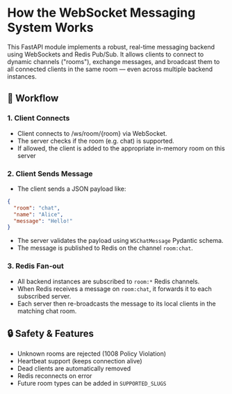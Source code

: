 # How the WebSocket Messaging System Works

This FastAPI module implements a robust, real-time messaging backend using WebSockets and Redis Pub/Sub. It allows clients to connect to dynamic channels ("rooms"), exchange messages, and broadcast them to all connected clients in the same room — even across multiple backend instances.

## 🔁 Workflow

### 1. Client Connects

- Client connects to /ws/room/{room} via WebSocket.
- The server checks if the room (e.g. chat) is supported.
- If allowed, the client is added to the appropriate in-memory room on this server

### 2. Client Sends Message

- The client sends a JSON payload like:
```json
{
  "room": "chat",
  "name": "Alice",
  "message": "Hello!"
}
```
- The server validates the payload using `WSChatMessage` Pydantic schema.
- The message is published to Redis on the channel `room:chat`.

### 3. Redis Fan-out

- All backend instances are subscribed to `room:*` Redis channels.
- When Redis receives a message on `room:chat`, it forwards it to each subscribed server.
- Each server then re-broadcasts the message to its local clients in the matching chat room.


## 🔒 Safety & Features
- Unknown rooms are rejected (1008 Policy Violation)
- Heartbeat support (keeps connection alive)
- Dead clients are automatically removed
- Redis reconnects on error
- Future room types can be added in `SUPPORTED_SLUGS`

